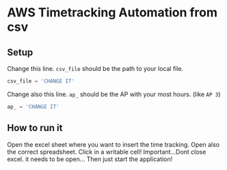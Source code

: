 # AWS Timetracking Automation from csv

## Setup

Change this line. `csv_file` should be the path to your local file.
```python
csv_file = 'CHANGE IT'
```

Change also this line. `ap_` should be the AP with your most hours. (like `AP 3`)
```python
ap_ = 'CHANGE IT'
``` 

## How to run it

Open the excel sheet where you want to insert the time tracking. 
Open also the correct spreadsheet. Click in a writable cell!
Important...Dont close excel. it needs to be open...
Then just start the application! 